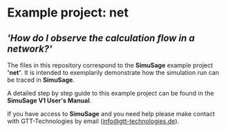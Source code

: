 # Example project: net 
## _'How do I observe the calculation flow in a network?'_

The files in this repository correspond to the __SimuSage__ example project __\'net\'__. It is intended to exemplarily demonstrate how the simulation run can be traced in __SimuSage__. 

A detailed step by step guide to this example project can be found in the __SimuSage V1 User\'s Manual__.  


If you have access to __SimuSage__ and you need help please make contact with GTT-Technologies by email (info@gtt-technologies.de).
